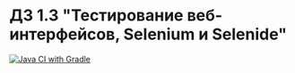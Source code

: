 # ДЗ 1.3 "Тестирование веб-интерфейсов, Selenium и Selenide"

[![Java CI with Gradle](https://github.com/rtmwrk/jhw14/actions/workflows/gradle.yml/badge.svg?event=push)](https://github.com/rtmwrk/jhw14/actions/workflows/gradle.yml)
